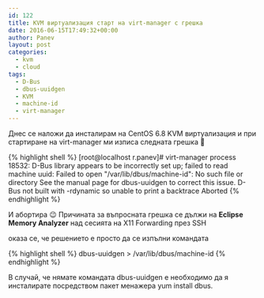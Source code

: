 ```yaml
---
id: 122
title: KVM виртуализация старт на virt-manager с грешка
date: 2016-06-15T17:49:32+00:00
author: Panev
layout: post
categories:
  - kvm
  - cloud
tags:
  - D-Bus
  - dbus-uuidgen
  - KVM
  - machine-id
  - virt-manager
---
```


Днес се наложи да инсталирам на CentOS 6.8 KVM виртуализация и при стартиране на virt-manager ми изписа следната грешка 🙂

{% highlight shell %}
[root@localhost r.panev]# virt-manager
process 18532: D-Bus library appears to be incorrectly set up; failed to read machine uuid: Failed to open "/var/lib/dbus/machine-id": No such file or directory
See the manual page for dbus-uuidgen to correct this issue.
  D-Bus not built with -rdynamic so unable to print a backtrace
Aborted
{% endhighlight %}

И абортира 😉 Причината за въпросната грешка се дължи на **Eclipse Memory Analyzer** над сесията на X11 Forwarding през SSH

оказа се, че решението е просто да се изпълни командата 

{% highlight shell %}
dbus-uuidgen > /var/lib/dbus/machine-id
{% endhighlight %}

В случай, че нямате командата dbus-uuidgen е необходимо да я инсталирате посредством пакет менажера yum install dbus.